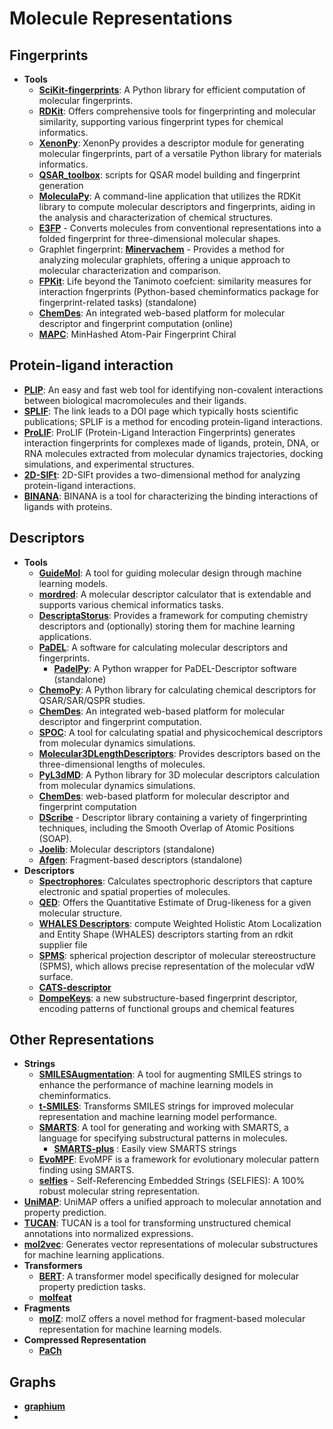 # Molecule Representations

## Fingerprints

- **Tools**
  - **[SciKit-fingerprints](https://github.com/Arch4ngel21/scikit-fingerprints)**: A Python library for efficient computation of molecular fingerprints.
  - **[RDKit](https://www.rdkit.org/docs/GettingStartedInPython.html#fingerprinting-and-molecular-similarity)**: Offers comprehensive tools for fingerprinting and molecular similarity, supporting various fingerprint types for chemical informatics.
  - **[XenonPy](https://github.com/yoshida-lab/XenonPy/blob/master/xenonpy/descriptor/fingerprint.py)**: XenonPy provides a descriptor module for generating molecular fingerprints, part of a versatile Python library for materials informatics.
  - **[QSAR_toolbox](https://github.com/iwatobipen/QSAR_TOOLBOX)**: scripts for QSAR model building and fingerprint generation
  - **[MoleculaPy](https://github.com/kamilpytlak/MoleculaPy)**: A command-line application that utilizes the RDKit library to compute molecular descriptors and fingerprints, aiding in the analysis and characterization of chemical structures.
  - **[E3FP](https://github.com/keiserlab/e3fp)** - Converts molecules from conventional representations into a folded fingerprint for three-dimensional molecular shapes.
  - Graphlet fingerprint: **[Minervachem](https://github.com/lanl/minervachem)** - Provides a method for analyzing molecular graphlets, offering a unique approach to molecular characterization and comparison.
  - **[FPKit](https://github.com/davidbajusz/fpkit)**: Life beyond the Tanimoto coefcient: similarity measures for interaction fngerprints (Python-based cheminformatics package for fingerprint-related tasks) (standalone)
  - **[ChemDes](http://www.scbdd.com/chemdes/)**: An integrated web-based platform for molecular descriptor and fingerprint computation (online)
  - **[MAPC](https://github.com/reymond-group/mapchiral)**: MinHashed Atom-Pair Fingerprint Chiral

## Protein-ligand interaction

- **[PLIP](https://plip-tool.biotec.tu-dresden.de/plip-web/plip/index)**: An easy and fast web tool for identifying non-covalent interactions between biological macromolecules and their ligands.
- **[SPLIF](https://doi.org/10.1021/ci500319f)**: The link leads to a DOI page which typically hosts scientific publications; SPLIF is a method for encoding protein-ligand interactions.
- **[ProLIF](https://github.com/chemosim-lab/ProLIF)**: ProLIF (Protein-Ligand Interaction Fingerprints) generates interaction fingerprints for complexes made of ligands, protein, DNA, or RNA molecules extracted from molecular dynamics trajectories, docking simulations, and experimental structures.
- **[2D-SIFt](https://bitbucket.org/zchl/sift2d/src/master/)**: 2D-SIFt provides a two-dimensional method for analyzing protein-ligand interactions.
- **[BINANA](https://durrantlab.pitt.edu/binana-download/)**: BINANA is a tool for characterizing the binding interactions of ligands with proteins.

## Descriptors

- **Tools**
	- **[GuideMol](https://github.com/jairesdesousa/guidemol)**: A tool for guiding molecular design through machine learning models.
	- **[mordred](https://github.com/mordred-descriptor/mordred)**: A molecular descriptor calculator that is extendable and supports various chemical informatics tasks.
	- **[DescriptaStorus](https://github.com/bp-kelley/descriptastorus)**: Provides a framework for computing chemistry descriptors and (optionally) storing them for machine learning applications.
	- **[PaDEL](http://yapcwsoft.com/dd/padeldescriptor/)**: A software for calculating molecular descriptors and fingerprints.
		- **[PadelPy](https://github.com/ecrl/padelpy)**: A Python wrapper for PaDEL-Descriptor software (standalone)
	- **[ChemoPy](https://github.com/ifyoungnet/Chemopy?tab=readme-ov-file)**: A Python library for calculating chemical descriptors for QSAR/SAR/QSPR studies.
	- **[ChemDes](http://www.scbdd.com/chemdes/)**: An integrated web-based platform for molecular descriptor and fingerprint computation.
	- **[SPOC](https://github.com/WhitestoneYang/spoc)**: A tool for calculating spatial and physicochemical descriptors from molecular dynamics simulations.
	- **[Molecular3DLengthDescriptors](https://github.com/ThomasJewson/Molecular3DLengthDescriptors)**: Provides descriptors based on the three-dimensional lengths of molecules.
	- **[PyL3dMD](https://github.com/panwarp/PyL3dMD)**: A Python library for 3D molecular descriptors calculation from molecular dynamics simulations.
	- **[ChemDes](https://github.com/ifyoungnet/ChemDes)**: web-based platform for molecular descriptor and fingerprint computation
	- **[DScribe](https://github.com/SINGROUP/dscribe)** - Descriptor library containing a variety of fingerprinting techniques, including the Smooth Overlap of Atomic Positions (SOAP).
	- **[Joelib](http://sourceforge.net/projects/joelib)**: Molecular descriptors (standalone)
	- **[Afgen](http://glaros.dtc.umn.edu/gkhome/afgen/overview)**: Fragment-based descriptors (standalone)
- **Descriptors**
	- **[Spectrophores](https://github.com/silicos-it/spectrophore)**: Calculates spectrophoric descriptors that capture electronic and spatial properties of molecules.
	- **[QED](https://github.com/silicos-it/qed)**: Offers the Quantitative Estimate of Drug-likeness for a given molecular structure.
	- **[WHALES Descriptors](https://github.com/grisoniFr/whales_descriptors)**: compute Weighted Holistic Atom Localization and Entity Shape (WHALES) descriptors starting from an rdkit supplier file
	- **[SPMS](https://github.com/licheng-xu-echo/SPMS)**: spherical projection descriptor of molecular stereostructure (SPMS), which allows precise representation of the molecular vdW surface.
	- **[CATS-descriptor](https://github.com/alexarnimueller/cats-descriptor)**
	- **[DompeKeys](https://dompekeys.exscalate.eu/)**: a new substructure-based fingerprint descriptor, encoding patterns of functional groups and chemical features

## Other Representations

- **Strings**
  - **[SMILESAugmentation](https://github.com/jcorreia11/SMILESAugmentation)**: A tool for augmenting SMILES strings to enhance the performance of machine learning models in cheminformatics.
  - **[t-SMILES](https://github.com/juanniwu/t-smiles)**: Transforms SMILES strings for improved molecular representation and machine learning model performance.
  - **[SMARTS](https://github.com/SqrtNegInf/SMARTS)**: A tool for generating and working with SMARTS, a language for specifying substructural patterns in molecules.
    - **[SMARTS-plus](https://smarts.plus/)** : Easily view SMARTS strings
  - **[EvoMPF](https://zivgitlab.uni-muenster.de/ag-glorius/published-paper/evompf)**: EvoMPF is a framework for evolutionary molecular pattern finding using SMARTS.
  - **[selfies](https://github.com/aspuru-guzik-group/selfies)** - Self-Referencing Embedded Strings (SELFIES): A 100% robust molecular string representation.
- **[UniMAP](https://github.com/fengshikun/UniMAP)**: UniMAP offers a unified approach to molecular annotation and property prediction.
- **[TUCAN](https://github.com/TUCAN-nest/TUCAN)**: TUCAN is a tool for transforming unstructured chemical annotations into normalized expressions.
- **[mol2vec](https://github.com/samoturk/mol2vec)**: Generates vector representations of molecular substructures for machine learning applications.
- **Transformers**
  - **[BERT](https://github.com/odb9402/MoleculeTransformer)**: A transformer model specifically designed for molecular property prediction tasks.
  - **[molfeat](https://molfeat-docs.datamol.io/stable/)**
- **Fragments**
  - **[molZ](https://github.com/LiamWilbraham/molz)**: molZ offers a novel method for fragment-based molecular representation for machine learning models.
- **Compressed Representation**
  - **[PaCh](https://pubs.acs.org/doi/10.1021/acs.jcim.3c01720)**

## Graphs
- **[graphium](https://graphium-docs.datamol.io/stable/)**
- 